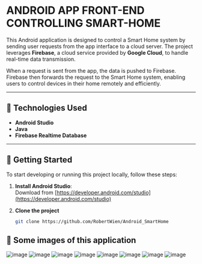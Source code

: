 # ANDROID APP FRONT-END CONTROLLING SMART-HOME

This Android application is designed to control a Smart Home system by sending user requests from the app interface to a cloud server. The project leverages **Firebase**, a cloud service provided by **Google Cloud**, to handle real-time data transmission.

When a request is sent from the app, the data is pushed to Firebase. Firebase then forwards the request to the Smart Home system, enabling users to control devices in their home remotely and efficiently.

---

## 🔧 Technologies Used

- **Android Studio**
- **Java**
- **Firebase Realtime Database**

---

## 🚀 Getting Started

To start developing or running this project locally, follow these steps:

1. **Install Android Studio**:  
   Download from [https://developer.android.com/studio](https://developer.android.com/studio)

2. **Clone the project**
   ```bash
   git clone https://github.com/RobertWien/Android_SmartHome
   
## 🚀 Some images of this application

  ![image](https://github.com/user-attachments/assets/2d29c1aa-ac06-4efa-aa34-4369469d86f0)
  ![image](https://github.com/user-attachments/assets/4fd6d9b8-72e2-4847-8597-102ae73024b5)
  ![image](https://github.com/user-attachments/assets/4c6c0641-f0a4-4a38-9613-0982658297ba)
  ![image](https://github.com/user-attachments/assets/81347651-c001-4e25-8193-7ade77d8fb97)
  ![image](https://github.com/user-attachments/assets/1be31c30-e7da-44bf-9945-136696bc75dd)
  ![image](https://github.com/user-attachments/assets/cdcc4464-720d-4c9a-913e-e23187830a13)
  ![image](https://github.com/user-attachments/assets/bc4460a1-51c0-4804-88e2-a0a1c1b02c08)
  ![image](https://github.com/user-attachments/assets/4c82108e-9f09-4eb8-945d-d7bd952e9ab2)














